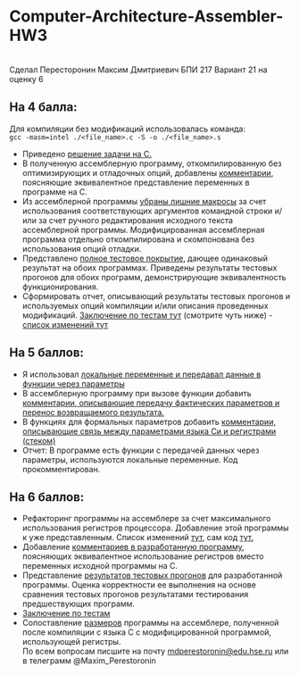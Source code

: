 # Computer-Architecture-Assembler-HW3
<br>Сделал Пересторонин Максим Дмитриевич БПИ 217 Вариант 21 на оценку 6

## На 4 балла:
Для компиляции без модификаций использовалась команда:
<br>`gcc -masm=intel ./<file_name>.c -S -o ./<file_name>.s`
* Приведено [решение задачи на C.](https://github.com/mperestoronin/Computer-Architecture-Assembler-HW3/tree/main/CFiles)
* В полученную ассемблерную программу, откомпилированную без оптимизирующих и отладочных опций, добавлены [комментарии](https://github.com/mperestoronin/Computer-Architecture-Assembler-HW3/tree/main/AssemblerOriginal), поясняющие эквивалентное представление переменных в программе на C.
* Из ассемблерной программы [убраны лишние макросы](https://github.com/mperestoronin/Computer-Architecture-Assembler-HW3/tree/main/AssemblerMod) за счет использования соответствующих аргументов командной строки и/или за счет ручного редактирования исходного текста ассемблерной программы. Модифицированная ассемблерная программа отдельно откомпилирована
и скомпонована без использования опций отладки.
* Представлено [полное тестовое покрытие](https://github.com/mperestoronin/Computer-Architecture-Assembler-HW3/blob/main/Tests.md), дающее одинаковый результат
на обоих программах. Приведены результаты тестовых прогонов для обоих программ, демонстрирующие эквивалентность функционирования.
* Сформировать отчет, описывающий результаты тестовых прогонов и используемых опций компиляции и/или описания проведенных модификаций. [Заключение по тестам тут](https://github.com/mperestoronin/Computer-Architecture-Assembler-HW2/blob/main/Tests.md#%D0%B7%D0%B0%D0%BA%D0%BB%D1%8E%D1%87%D0%B5%D0%BD%D0%B8%D0%B5) (смотрите чуть ниже) - [список изменений тут](https://github.com/mperestoronin/Computer-Architecture-Assembler-HW2/blob/main/Assembler_Edited/for_4_%26_5_points/Edit_log.md)
## На 5 баллов:
* Я использовал [локальные переменные и передавал данные в функции через параметры](https://github.com/mperestoronin/Computer-Architecture-Assembler-HW2/tree/main/CFiles)
* В ассемблерную программу при вызове функции добавить [комментарии, описывающие передачу фактических параметров и перенос возвращаемого результата.](https://github.com/mperestoronin/Computer-Architecture-Assembler-HW2/blob/main/Assembler_Edited/for_4_%26_5_points/main_edited.s)
* В функциях для формальных параметров добавить [комментарии, описывающие связь между параметрами языка Си и регистрами (стеком)](https://github.com/mperestoronin/Computer-Architecture-Assembler-HW2/tree/main/Assembler_Edited/for_4_%26_5_points)
* Отчет: В программе есть функции с передачей данных через параметры, используются локальные переменные. Код прокомментирован.
## На 6 баллов:
* Рефакторинг программы на ассемблере за счет максимального использования регистров процессора. Добавление этой программы к уже представленным. Список изменений [тут](https://github.com/mperestoronin/Computer-Architecture-Assembler-HW2/blob/main/Assembler_Edited/for_6_points/ChangeLog.md), сам код [тут.](https://github.com/mperestoronin/Computer-Architecture-Assembler-HW2/tree/main/Assembler_Edited/for_6_points)
* Добавление [комментариев в разработанную программу](https://github.com/mperestoronin/Computer-Architecture-Assembler-HW2/tree/main/Assembler_Edited/for_6_points), поясняющих эквивалентное использование регистров вместо переменных исходной программы на C.
* Представление [результатов тестовых прогонов](https://github.com/mperestoronin/Computer-Architecture-Assembler-HW2/blob/main/Tests.md) для разработанной программы. Оценка корректности ее выполнения на основе сравнения тестовых прогонов результатами тестирования предшествующих программ.
* [Заключение по тестам](https://github.com/mperestoronin/Computer-Architecture-Assembler-HW2/blob/main/Tests.md#%D0%B7%D0%B0%D0%BA%D0%BB%D1%8E%D1%87%D0%B5%D0%BD%D0%B8%D0%B5)
* Сопоставление [размеров](https://github.com/mperestoronin/Computer-Architecture-Assembler-HW2/blob/main/fileSizes.md) программы на ассемблере, полученной после
компиляции с языка C с модифицированной программой, использующей
регистры.
<br>По всем вопросам писшите на почту mdperestoronin@edu.hse.ru или в телеграмм @Maxim_Perestoronin
